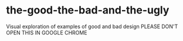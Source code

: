 # the-good-the-bad-and-the-ugly
Visual exploration of examples of good and bad design 
PLEASE DON'T OPEN THIS IN GOOGLE CHROME
